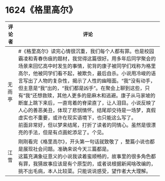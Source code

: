 # 1624《格里高尔》

评论者 | 评论 |
|---|---|
无雨亭|#《格里高尔》读完心情很沉重，我们每个人都有罪。也是校园霸凌和青春伤痕的题材，我觉得这篇很好。用多年后同学聚会的场景来回忆高中时发生的事情，驼背的康子被同学们戏称为格里高尔，他被同学们看不起，被欺负，最后自杀。小说用冷峻的语言写出了人物的复杂性，揭示了人性的幽暗面。“我”没有动手，但主意是“我”出的，“我们都是凶手”。在聚会上聊到这些，只有“我”还想救赎，其他人更多的是麻木和逃避。康子从马家坡的断崖上跳下来后，一直弯着的脊梁直了，让人泪目。小说反映了人心的善恶美丑，体现了悲悯情怀。结尾却交待是一场梦，真假虚实也不重要，或许在现实语境下，也只能这么写了。<br/>前面非常好，但以梦来结尾，打折了读者的同情心。虽然是很漂亮的手法，但是有点画蛇添足了。个见。
江雪|刚刚看完《格里高尔》，开头第一句话就致敬了 ，整篇小说也都是展现社会问题。准确来说今天三篇都是。<br/>这篇充满象征意义的小说我读着蛮顺畅的，故事里的很多角色都有罪，我猜故事应该是有个原型的，或者说根据新闻啥改编的，挑不出毛病，本人比较菜。只能说说感受，望作者大大理解。